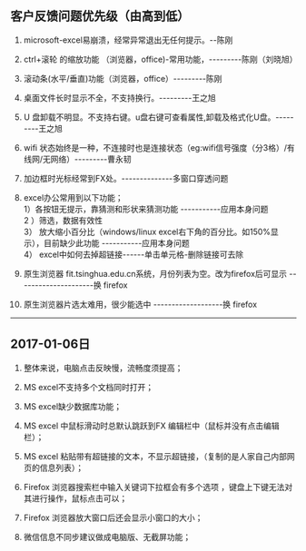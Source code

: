 ## 客户反馈问题优先级（由高到低）
1. microsoft-excel易崩溃，经常异常退出无任何提示。--陈刚
2. ctrl+滚轮 的缩放功能 （浏览器，office)-常用功能，---------陈刚（刘晓旭）
3. 滚动条(水平/垂直)功能（浏览器，office）---------陈刚

4. 桌面文件长时显示不全，不支持换行。---------王之旭
5. U 盘卸载不明显。不支持右键。u盘右键可查看属性,卸载及格式化U盘。---------王之旭
6. wifi 状态始终是一种，不连接时也是连接状态（eg:wifi信号强度（分3格）/有线网/无网络）---------曹永韧  
7. 加边框时光标经常到FX处。--------------多窗口穿透问题     
8. excel办公常用到以下功能；  
      1）各按钮无提示，靠猜测和形状来猜测功能   -----------应用本身问题   
      2 ）筛选，数据有效性     
      3） 放大缩小百分比（windows/linux excel右下角的百分比。如150%显示），目前缺少此功能   -----------应用本身问题   
      4） excel中如何去掉超链接------单击单元格-删除链接可去除       
9. 原生浏览器 fit.tsinghua.edu.cn系统，月份列表为空。改为firefox后可显示  ---------------------换 firefox 
10. 原生浏览器片选太难用，很少能选中  -------------------换 firefox 


-------------------------------------------------------
## 2017-01-06日

1. 整体来说，电脑点击反映慢，流畅度须提高；

2. MS excel不支持多个文档同时打开；

3. MS excel缺少数据库功能；

4. MS excel 中鼠标滑动时总默认跳跃到FX 编辑栏中（鼠标并没有点击编辑栏）；

5. MS excel  粘贴带有超链接的文本，不显示超链接，（复制的是人家自己内部网页的信息列表）；

6. Firefox 浏览器搜索栏中输入关键词下拉框会有多个选项 ，键盘上下键无法对其进行操作，鼠标点击可以；

7. Firefox 浏览器放大窗口后还会显示小窗口的大小；

8. 微信信息不同步建议做成电脑版、无截屏功能；
